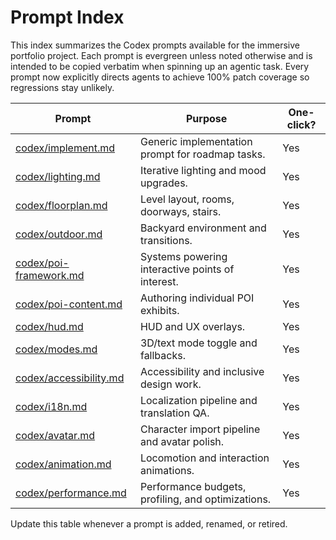 # Prompt Index

This index summarizes the Codex prompts available for the immersive portfolio project.
Each prompt is evergreen unless noted otherwise and is intended to be copied verbatim
when spinning up an agentic task. Every prompt now explicitly directs agents to achieve
100% patch coverage so regressions stay unlikely.

| Prompt                                           | Purpose                                            | One-click? |
| ------------------------------------------------ | -------------------------------------------------- | ---------- |
| [codex/implement.md](codex/implement.md)         | Generic implementation prompt for roadmap tasks.   | Yes        |
| [codex/lighting.md](codex/lighting.md)           | Iterative lighting and mood upgrades.              | Yes        |
| [codex/floorplan.md](codex/floorplan.md)         | Level layout, rooms, doorways, stairs.             | Yes        |
| [codex/outdoor.md](codex/outdoor.md)             | Backyard environment and transitions.              | Yes        |
| [codex/poi-framework.md](codex/poi-framework.md) | Systems powering interactive points of interest.   | Yes        |
| [codex/poi-content.md](codex/poi-content.md)     | Authoring individual POI exhibits.                 | Yes        |
| [codex/hud.md](codex/hud.md)                     | HUD and UX overlays.                               | Yes        |
| [codex/modes.md](codex/modes.md)                 | 3D/text mode toggle and fallbacks.                 | Yes        |
| [codex/accessibility.md](codex/accessibility.md) | Accessibility and inclusive design work.           | Yes        |
| [codex/i18n.md](codex/i18n.md)                   | Localization pipeline and translation QA.          | Yes        |
| [codex/avatar.md](codex/avatar.md)               | Character import pipeline and avatar polish.       | Yes        |
| [codex/animation.md](codex/animation.md)         | Locomotion and interaction animations.             | Yes        |
| [codex/performance.md](codex/performance.md)     | Performance budgets, profiling, and optimizations. | Yes        |

Update this table whenever a prompt is added, renamed, or retired.
